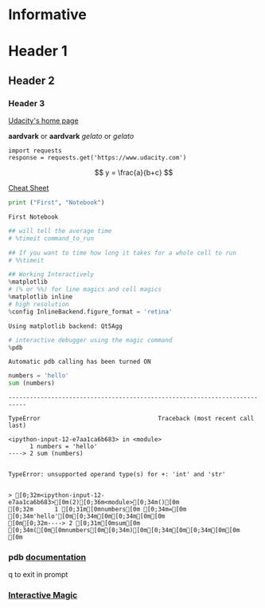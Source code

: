 # Informative 

# Header 1
## Header 2
### Header 3

[Udacity's home page](https://www.udacity.com)

**aardvark** or __aardvark__
_gelato_ or *gelato*

```
import requests
response = requests.get('https://www.udacity.com')
```
$$
y = \frac{a}{b+c}
$$

[Cheat Sheet](https://github.com/adam-p/markdown-here/wiki/Markdown-Cheatsheet)




```python
print ("First", "Notebook")
```

    First Notebook



```python
## will tell the average time 
# %timeit command_to_run 

## If you want to time how long it takes for a whole cell to run
# %%timeit

## Working Interactively
%matplotlib
# (% or %%) for line magics and cell magics
%matplotlib inline
# high resolution 
%config InlineBackend.figure_format = 'retina'

```

    Using matplotlib backend: Qt5Agg



```python
# interactive debugger using the magic command 
%pdb
```

    Automatic pdb calling has been turned ON



```python
numbers = 'hello'
sum (numbers)
```


    ---------------------------------------------------------------------------

    TypeError                                 Traceback (most recent call last)

    <ipython-input-12-e7aa1ca6b683> in <module>
          1 numbers = 'hello'
    ----> 2 sum (numbers)
    

    TypeError: unsupported operand type(s) for +: 'int' and 'str'


    > [0;32m<ipython-input-12-e7aa1ca6b683>[0m(2)[0;36m<module>[0;34m()[0m
    [0;32m      1 [0;31m[0mnumbers[0m [0;34m=[0m [0;34m'hello'[0m[0;34m[0m[0;34m[0m[0m
    [0m[0;32m----> 2 [0;31m[0msum[0m [0;34m([0m[0mnumbers[0m[0;34m)[0m[0;34m[0m[0;34m[0m[0m
    [0m


### pdb [documentation](https://docs.python.org/3/library/pdb.html)

q to exit in prompt

### [Interactive Magic](https://ipython.readthedocs.io/en/stable/interactive/magics.html)


```python

```
